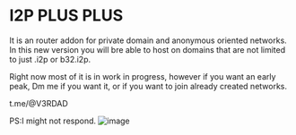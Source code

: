 # I2P PLUS PLUS
It is an router addon for private domain and anonymous oriented networks.
In this new version you will bre able to host on domains that are not limited to just .i2p or b32.i2p.

Right now most of it is in work in progress, however if you want an early peak,
Dm me if you want it, or if you want to join already created networks. 

t.me/@V3RDAD 

PS:I might not respond.
![image](https://user-images.githubusercontent.com/50222317/233504525-df186337-fc50-4331-8906-826ec1e81900.png)
